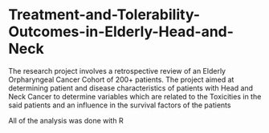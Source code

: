 # Treatment-and-Tolerability-Outcomes-in-Elderly-Head-and-Neck
The research project involves a retrospective review of an Elderly Orpharyngeal Cancer Cohort of 200+ patients. 
The project aimed at determining patient and disease characteristics of patients with Head and Neck Cancer to determine variables which are related to the Toxicities in the said patients and an influence in the survival factors of the patients 


All of the analysis was done with R

